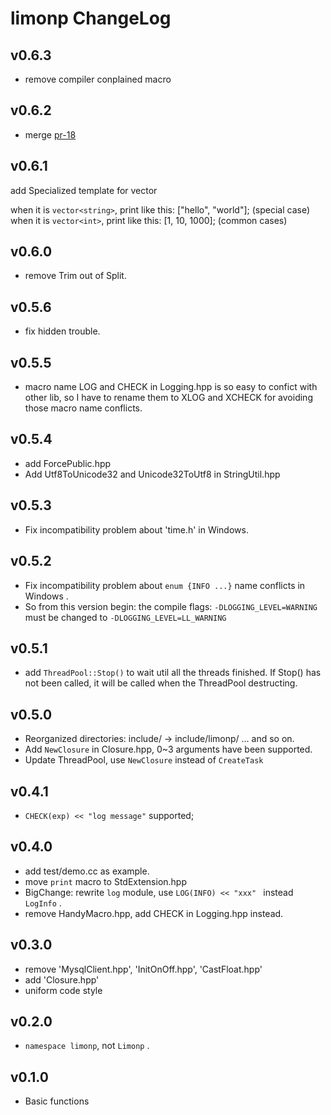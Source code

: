 # limonp ChangeLog

## v0.6.3

+ remove compiler conplained macro

## v0.6.2

+ merge [pr-18](https://github.com/yanyiwu/limonp/pull/18/files)

## v0.6.1

add Specialized template for vector<string>

when it is `vector<string>`, print like this: ["hello", "world"]; (special case)
when it is `vector<int>`, print like this: [1, 10, 1000]; (common cases)

## v0.6.0

+ remove Trim out of Split.

## v0.5.6

+ fix hidden trouble.

## v0.5.5

+ macro name LOG and CHECK in Logging.hpp is so easy to confict with other lib, so I have to rename them to XLOG and XCHECK for avoiding those macro name conflicts.

## v0.5.4

+ add ForcePublic.hpp
+ Add Utf8ToUnicode32 and Unicode32ToUtf8 in StringUtil.hpp

## v0.5.3

+ Fix incompatibility problem about 'time.h' in Windows.

## v0.5.2

+ Fix incompatibility problem about `enum {INFO ...}` name conflicts in Windows .
+ So from this version begin: the compile flags: `-DLOGGING_LEVEL=WARNING` must be changed to `-DLOGGING_LEVEL=LL_WARNING`

## v0.5.1

+ add `ThreadPool::Stop()` to wait util all the threads finished. 
If Stop() has not been called, it will be called when the ThreadPool destructing.

## v0.5.0

+ Reorganized directories: include/ -> include/limonp/ ... and so on.
+ Add `NewClosure` in Closure.hpp, 0~3 arguments have been supported.
+ Update ThreadPool, use `NewClosure` instead of `CreateTask`

## v0.4.1

+ `CHECK(exp) << "log message"` supported;

## v0.4.0

+ add test/demo.cc as example.
+ move `print` macro to StdExtension.hpp
+ BigChange: rewrite `log` module, use `LOG(INFO) << "xxx" ` instead `LogInfo` .
+ remove HandyMacro.hpp, add CHECK in Logging.hpp instead.

## v0.3.0

+ remove 'MysqlClient.hpp', 'InitOnOff.hpp', 'CastFloat.hpp'
+ add 'Closure.hpp'
+ uniform code style

## v0.2.0

+ `namespace limonp`, not `Limonp` .

## v0.1.0

+ Basic functions
